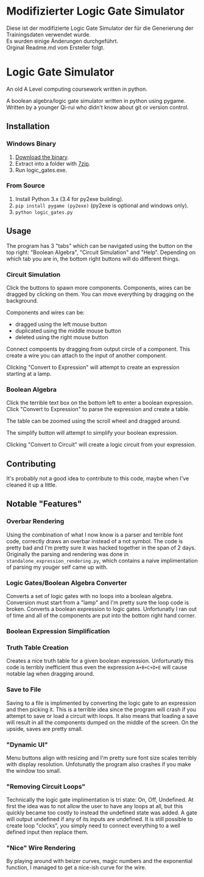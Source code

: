 # <h1>Modifizierter Logic Gate Simulator</h1>

Diese ist der modifizierte Logic Gate Simulator der für die Generierung der Trainingsdaten verwendet wurde.<br/>
Es wurden einige Änderungen durchgeführt.<br/>
Orginal Readme.md vom Ersteller folgt.<br/>












# Logic Gate Simulator
An old A Level computing coursework written in python.

A boolean algebra/logic gate simulator written in python using pygame. Written by a younger Qi-rui who didn't know about git or version control.

## Installation

### Windows Binary

1. [Download the binary](https://github.com/qqii/logic-gate-simulator/releases).
2. Extract into a folder with [7zip](http://www.7-zip.org/download.html).
3. Run logic_gates.exe.

### From Source

1. Install Python 3.x (3.4 for py2exe building).
2. `pip install pygame (py2exe)` (py2exe is optional and windows only).
3. `python logic_gates.py`

## Usage

The program has 3 "tabs" which can be navigated using the button on the top right: "Boolean Algebra", "Circuit Simulation" and "Help". Depending on which tab you are in, the bottom right buttons will do different things. 

### Circuit Simulation

Click the buttons to spawn more components. Components, wires can be dragged by clicking on them. You can move everything by dragging on the background.  

Components and wires can be:
* dragged using the left mouse button
* duplicated using the middle mouse button
* deleted using the right mouse button

Connect compoents by dragging from output circle of a component. This create a wire you can attach to the input of another component.

Clicking "Convert to Expression" will attempt to create an expression starting at a lamp.

### Boolean Algebra

Click the terrible text box on the bottom left to enter a boolean expression. 
Click "Convert to Expression" to parse the expression and create a table. 

The table can be zoomed using the scroll wheel and dragged around.

The simplify button will attempt to simplify your boolean expression.

Clicking "Convert to Circuit" will create a logic circuit from your expression.

## Contributing

It's probably not a good idea to contribute to this code, maybe when I've cleaned it up a little.

## Notable "Features"

### Overbar Rendering

Using the combination of what I now know is a parser and terrible font code, correctly draws an overbar instead of a not symbol. The code is pretty bad and I'm pretty sure it was hacked together in the span of 2 days. Originally the parsing and rendering was done in `standalone_expression_rendering.py`, which contains a naive implimentation of parsing my youger self came up with. 

### Logic Gates/Boolean Algebra Converter

Converts a set of logic gates with no loops into a boolean algebra. Conversion must start from a "lamp" and I'm pretty sure the loop code is broken.
Converts a boolean expression to logic gates. Unfortunatly I ran out of time and all of the components are put into the bottom right hand corner.

### Boolean Expression Simplification

### Truth Table Creation

Creates a nice truth table for a given boolean expression. Unfortunatly this code is terribly inefficient thus even the expression `A+B+C+D+E` will cause notable lag when dragging around.

### Save to File

Saving to a file is implimented by converting the logic gate to an expression and then picking it. This is a terrible idea since the program will crash if you attempt to save or load a circuit with loops. It also means that loading a save will result in all the components dumped on the middle of the screen. On the upside, saves are pretty small.

### "Dynamic UI"

Menu buttons align with resizing and I'm pretty sure font size scales terribly with display resolution. Unfotunatly the program also crashes if you make the window too small. 

### "Removing Circuit Loops"

Technically the logic gate implimentation is tri state: On, Off, Undefined. At first the idea was to not allow the user to have any loops at all, but this quickly became too costly to instead the undefined state was added. A gate will output undefined if any of its inputs are undefined. 
It is still possible to create loop "clocks", you simply need to connect everything to a well defined input then replace them. 

### "Nice" Wire Rendering

By playing around with beizer curves, magic numbers and the exponential function, I managed to get a nice-ish curve for the wire.

